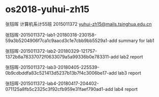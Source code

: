 # os2018-yuhui-zh15

张钰晖 计算机系计55班 2015011372 yuhui-zh15@mails.tsinghua.edu.cn

张钰晖-2015011372-lab1-20180318-230158-59a3b5204906f7ca1c9aacd3c1e7cbb9bb5529a1-add summary for lab1

张钰晖-2015011372-lab2-20180329-121757-1372b8a78337072f0633079a5a99336b0e783311-add lab2 report

张钰晖-2015011372-lab3-20180405-225539-0b9cdbddfa83c521413d5237b13b7f4c3006be17-add lab3 report

张钰晖-2015011372-lab4-20180417-204402-071125a8fb5c2325c3f92cfb959e31faef790ad1-add lab4 report